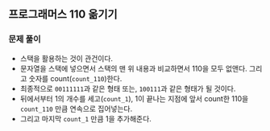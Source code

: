 ## 프로그래머스 110 옮기기

### 문제 풀이

- 스택을 활용하는 것이 관건이다.
- 문자열을 스택에 넣으면서 스택의 맨 위 내용과 비교하면서 110을 모두 없앤다. 그리고 숫자를 count(`count_110`)한다.
- 최종적으로 `00111111`과 같은 형태 또는, `100111`과 같은 형태가 될 것이다.
- 뒤에서부터 1의 개수를 세고(`count_1`), 1이 끝나는 지점에 앞서 count한 110을 `count_110` 만큼 연속으로 집어넣는다.
- 그리고 마지막 `count_1` 만큼 1을 추가해준다.